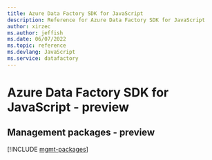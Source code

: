 ```yaml
---
title: Azure Data Factory SDK for JavaScript
description: Reference for Azure Data Factory SDK for JavaScript
author: xirzec
ms.author: jeffish
ms.date: 06/07/2022
ms.topic: reference
ms.devlang: JavaScript
ms.service: datafactory
---
```

# Azure Data Factory SDK for JavaScript - preview
## Management packages - preview
[!INCLUDE [mgmt-packages](data-factory-mgmt-index.md)]
